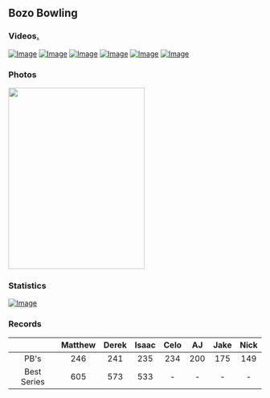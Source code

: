 ## Bozo Bowling

### Videos[.](https://youtube.com/playlist?list=PLTCqfAUDIQXs5qWd2Ikqg7-182fygLEuu)

[![Image](https://i.imgur.com/WMAsuj9.jpg)](https://youtu.be/g8cQKjCX1bs)
[![Image](https://i.imgur.com/g3HK0el.jpg)](https://youtu.be/o7q24rj1a84)
[![Image](https://i.imgur.com/1FUuQ2h.jpg)](https://youtu.be/HtpRShZnUcM)
[![Image](https://i.imgur.com/MVU5eFW.jpg)](https://youtu.be/Sc9FTjJhnxs)
[![Image](https://i.imgur.com/tmZ05Gr.jpg)](https://youtu.be/gdsbWVr0vd8)
[![Image](https://i.imgur.com/DqQD1dl.jpg)](https://youtu.be/gOU6L1i0wnk)

### Photos

<img src="https://i.imgur.com/mF5I7RI.jpg" width="271" height="361">

### Statistics

[![Image](https://i.imgur.com/lic5uKb.jpg)](https://drive.google.com/file/d/1vhg8rbtPif5YBARjKcBBYW6hZMpWlBiJ/view)

### Records

‎ | Matthew | Derek | Isaac | Celo | AJ | Jake | Nick |
:-: | :-: | :-: | :-: | :-: | :-: | :-: | :-: |
PB's | 246 | 241 | 235 | 234 | 200 | 175 | 149 |
Best Series | 605 | 573 | 533 | - | - | - | - |
